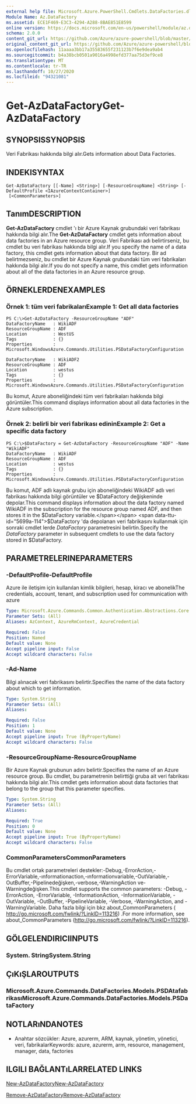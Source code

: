 ```yaml
---
external help file: Microsoft.Azure.PowerShell.Cmdlets.DataFactories.dll-Help.xml
Module Name: Az.DataFactory
ms.assetid: ECE1F469-E3C3-4294-A288-8BAE851E8599
online version: https://docs.microsoft.com/en-us/powershell/module/az.datafactory/get-azdatafactory
schema: 2.0.0
content_git_url: https://github.com/Azure/azure-powershell/blob/master/src/DataFactory/DataFactoryV2/help/Get-AzDataFactory.md
original_content_git_url: https://github.com/Azure/azure-powershell/blob/master/src/DataFactory/DataFactoryV2/help/Get-AzDataFactory.md
ms.openlocfilehash: 11aaaa3bb17a35583655f231123b7f6e9dea9ab4
ms.sourcegitcommit: b4a38bcb0501a9016a4998efd377aa75d3ef9ce8
ms.translationtype: MT
ms.contentlocale: tr-TR
ms.lasthandoff: 10/27/2020
ms.locfileid: "94321081"
---
```

# <span data-ttu-id="5699a-101">Get-AzDataFactory</span><span class="sxs-lookup"><span data-stu-id="5699a-101">Get-AzDataFactory</span></span>

## <span data-ttu-id="5699a-102">SYNOPSIS</span><span class="sxs-lookup"><span data-stu-id="5699a-102">SYNOPSIS</span></span>
<span data-ttu-id="5699a-103">Veri Fabrikası hakkında bilgi alır.</span><span class="sxs-lookup"><span data-stu-id="5699a-103">Gets information about Data Factories.</span></span>

## <span data-ttu-id="5699a-104">INDEKI</span><span class="sxs-lookup"><span data-stu-id="5699a-104">SYNTAX</span></span>

```
Get-AzDataFactory [[-Name] <String>] [-ResourceGroupName] <String> [-DefaultProfile <IAzureContextContainer>]
 [<CommonParameters>]
```

## <span data-ttu-id="5699a-105">Tanım</span><span class="sxs-lookup"><span data-stu-id="5699a-105">DESCRIPTION</span></span>
<span data-ttu-id="5699a-106">**Get-AzDataFactory** cmdlet 'ı bir Azure Kaynak grubundaki veri fabrikası hakkında bilgi alır.</span><span class="sxs-lookup"><span data-stu-id="5699a-106">The **Get-AzDataFactory** cmdlet gets information about data factories in an Azure resource group.</span></span>
<span data-ttu-id="5699a-107">Veri Fabrikası adı belirtirseniz, bu cmdlet bu veri fabrikası hakkında bilgi alır.</span><span class="sxs-lookup"><span data-stu-id="5699a-107">If you specify the name of a data factory, this cmdlet gets information about that data factory.</span></span>
<span data-ttu-id="5699a-108">Bir ad belirtmezseniz, bu cmdlet bir Azure Kaynak grubundaki tüm veri fabrikaları hakkında bilgi alır.</span><span class="sxs-lookup"><span data-stu-id="5699a-108">If you do not specify a name, this cmdlet gets information about all of the data factories in an Azure resource group.</span></span>

## <span data-ttu-id="5699a-109">ÖRNEKLERDEN</span><span class="sxs-lookup"><span data-stu-id="5699a-109">EXAMPLES</span></span>

### <span data-ttu-id="5699a-110">Örnek 1: tüm veri fabrikaları</span><span class="sxs-lookup"><span data-stu-id="5699a-110">Example 1: Get all data factories</span></span>
```
PS C:\>Get-AzDataFactory -ResourceGroupName "ADF"
DataFactoryName   : WikiADF
ResourceGroupName : ADF
Location          : WestUS
Tags              : {}
Properties        : Microsoft.WindowsAzure.Commands.Utilities.PSDataFactoryConfiguration

DataFactoryName   : WikiADF2
ResourceGroupName : ADF
Location          : westus
Tags              : {}
Properties        : Microsoft.WindowsAzure.Commands.Utilities.PSDataFactoryConfiguration
```

<span data-ttu-id="5699a-111">Bu komut, Azure aboneliğindeki tüm veri fabrikaları hakkında bilgi görüntüler.</span><span class="sxs-lookup"><span data-stu-id="5699a-111">This command displays information about all data factories in the Azure subscription.</span></span>

### <span data-ttu-id="5699a-112">Örnek 2: belirli bir veri fabrikası edinin</span><span class="sxs-lookup"><span data-stu-id="5699a-112">Example 2: Get a specific data factory</span></span>
```
PS C:\>$DataFactory = Get-AzDataFactory -ResourceGroupName "ADF" -Name "WikiADF"
DataFactoryName   : WikiADF
ResourceGroupName : ADF
Location          : westus
Tags              : {}
Properties        : Microsoft.WindowsAzure.Commands.Utilities.PSDataFactoryConfiguration
```

<span data-ttu-id="5699a-113">Bu komut, ADF adlı kaynak grubu için aboneliğindeki WikiADF adlı veri fabrikası hakkında bilgi görüntüler ve $DataFactory değişkeninde depolar.</span><span class="sxs-lookup"><span data-stu-id="5699a-113">This command displays information about the data factory named WikiADF in the subscription for the resource group named ADF, and then stores it in the $DataFactory variable.</span></span>
<span data-ttu-id="5699a-114">$DataFactory 'da depolanan veri fabrikasını kullanmak için sonraki cmdlet lerde *DataFactory* parametresini belirtin.</span><span class="sxs-lookup"><span data-stu-id="5699a-114">Specify the *DataFactory* parameter in subsequent cmdlets to use the data factory stored in $DataFactory.</span></span>

## <span data-ttu-id="5699a-115">PARAMETRELERINE</span><span class="sxs-lookup"><span data-stu-id="5699a-115">PARAMETERS</span></span>

### <span data-ttu-id="5699a-116">-DefaultProfile</span><span class="sxs-lookup"><span data-stu-id="5699a-116">-DefaultProfile</span></span>
<span data-ttu-id="5699a-117">Azure ile iletişim için kullanılan kimlik bilgileri, hesap, kiracı ve abonelik</span><span class="sxs-lookup"><span data-stu-id="5699a-117">The credentials, account, tenant, and subscription used for communication with azure</span></span>

```yaml
Type: Microsoft.Azure.Commands.Common.Authentication.Abstractions.Core.IAzureContextContainer
Parameter Sets: (All)
Aliases: AzContext, AzureRmContext, AzureCredential

Required: False
Position: Named
Default value: None
Accept pipeline input: False
Accept wildcard characters: False
```

### <span data-ttu-id="5699a-118">-Ad</span><span class="sxs-lookup"><span data-stu-id="5699a-118">-Name</span></span>
<span data-ttu-id="5699a-119">Bilgi alınacak veri fabrikasını belirtir.</span><span class="sxs-lookup"><span data-stu-id="5699a-119">Specifies the name of the data factory about which to get information.</span></span>

```yaml
Type: System.String
Parameter Sets: (All)
Aliases:

Required: False
Position: 1
Default value: None
Accept pipeline input: True (ByPropertyName)
Accept wildcard characters: False
```

### <span data-ttu-id="5699a-120">-ResourceGroupName</span><span class="sxs-lookup"><span data-stu-id="5699a-120">-ResourceGroupName</span></span>
<span data-ttu-id="5699a-121">Bir Azure Kaynak grubunun adını belirtir.</span><span class="sxs-lookup"><span data-stu-id="5699a-121">Specifies the name of an Azure resource group.</span></span>
<span data-ttu-id="5699a-122">Bu cmdlet, bu parametrenin belirttiği gruba ait veri fabrikası hakkında bilgi alır.</span><span class="sxs-lookup"><span data-stu-id="5699a-122">This cmdlet gets information about data factories that belong to the group that this parameter specifies.</span></span>

```yaml
Type: System.String
Parameter Sets: (All)
Aliases:

Required: True
Position: 0
Default value: None
Accept pipeline input: True (ByPropertyName)
Accept wildcard characters: False
```

### <span data-ttu-id="5699a-123">CommonParameters</span><span class="sxs-lookup"><span data-stu-id="5699a-123">CommonParameters</span></span>
<span data-ttu-id="5699a-124">Bu cmdlet ortak parametreleri destekler:-Debug,-ErrorAction,-ErrorVariable,-ınformationaction,-ınformationvariable,-OutVariable,-OutBuffer,-Pipelinedeğişken,-verbose,-WarningAction ve-Warningdeğişken.</span><span class="sxs-lookup"><span data-stu-id="5699a-124">This cmdlet supports the common parameters: -Debug, -ErrorAction, -ErrorVariable, -InformationAction, -InformationVariable, -OutVariable, -OutBuffer, -PipelineVariable, -Verbose, -WarningAction, and -WarningVariable.</span></span> <span data-ttu-id="5699a-125">Daha fazla bilgi için bkz about_CommonParameters ( http://go.microsoft.com/fwlink/?LinkID=113216) .</span><span class="sxs-lookup"><span data-stu-id="5699a-125">For more information, see about_CommonParameters (http://go.microsoft.com/fwlink/?LinkID=113216).</span></span>

## <span data-ttu-id="5699a-126">GÖLGELENDIRICI</span><span class="sxs-lookup"><span data-stu-id="5699a-126">INPUTS</span></span>

### <span data-ttu-id="5699a-127">System. String</span><span class="sxs-lookup"><span data-stu-id="5699a-127">System.String</span></span>

## <span data-ttu-id="5699a-128">ÇıKıŞLAR</span><span class="sxs-lookup"><span data-stu-id="5699a-128">OUTPUTS</span></span>

### <span data-ttu-id="5699a-129">Microsoft.Azure.Commands.DataFactories.Models.PSDAtafabrikası</span><span class="sxs-lookup"><span data-stu-id="5699a-129">Microsoft.Azure.Commands.DataFactories.Models.PSDataFactory</span></span>

## <span data-ttu-id="5699a-130">NOTLARıNDA</span><span class="sxs-lookup"><span data-stu-id="5699a-130">NOTES</span></span>
* <span data-ttu-id="5699a-131">Anahtar sözcükler: Azure, azurerm, ARM, kaynak, yönetim, yönetici, veri, fabrikalar</span><span class="sxs-lookup"><span data-stu-id="5699a-131">Keywords: azure, azurerm, arm, resource, management, manager, data, factories</span></span>

## <span data-ttu-id="5699a-132">ILGILI BAĞLANTıLAR</span><span class="sxs-lookup"><span data-stu-id="5699a-132">RELATED LINKS</span></span>

[<span data-ttu-id="5699a-133">New-AzDataFactory</span><span class="sxs-lookup"><span data-stu-id="5699a-133">New-AzDataFactory</span></span>](./New-AzDataFactory.md)

[<span data-ttu-id="5699a-134">Remove-AzDataFactory</span><span class="sxs-lookup"><span data-stu-id="5699a-134">Remove-AzDataFactory</span></span>](./Remove-AzDataFactory.md)


